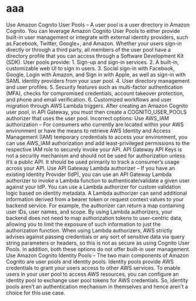 # aaa

Use Amazon Cognito User Pools – A user pool is a user directory in Amazon Cognito. You can leverage Amazon Cognito User Pools to either provide built-in user management or integrate with external identity providers, such as Facebook, Twitter, Google+, and Amazon. Whether your users sign-in directly or through a third party, all members of the user pool have a directory profile that you can access through a Software Development Kit (SDK).
User pools provide: 1. Sign-up and sign-in services. 2. A built-in, customizable web UI to sign in users. 3. Social sign-in with Facebook, Google, Login with Amazon, and Sign in with Apple, as well as sign-in with SAML identity providers from your user pool. 4. User directory management and user profiles. 5. Security features such as multi-factor authentication (MFA), checks for compromised credentials, account takeover protection, and phone and email verification. 6. Customized workflows and user migration through AWS Lambda triggers.
After creating an Amazon Cognito user pool, in API Gateway, you must then create a COGNITO_USER_POOLS authorizer that uses the user pool.
Incorrect options:
Use AWS_IAM authorization – For consumers who currently are located within your AWS environment or have the means to retrieve AWS Identity and Access Management (IAM) temporary credentials to access your environment, you can use AWS_IAM authorization and add least-privileged permissions to the respective IAM role to securely invoke your API. API Gateway API Keys is not a security mechanism and should not be used for authorization unless it’s a public API. It should be used primarily to track a consumer’s usage across your API.
Use API Gateway Lambda authorizer – If you have an existing Identity Provider (IdP), you can use an API Gateway Lambda authorizer to invoke a Lambda function to authenticate/validate a given user against your IdP. You can use a Lambda authorizer for custom validation logic based on identity metadata.
A Lambda authorizer can send additional information derived from a bearer token or request context values to your backend service. For example, the authorizer can return a map containing user IDs, user names, and scope. By using Lambda authorizers, your backend does not need to map authorization tokens to user-centric data, allowing you to limit the exposure of such information to just the authorization function.
When using Lambda authorizers, AWS strictly advises against passing credentials or any sort of sensitive data via query string parameters or headers, so this is not as secure as using Cognito User Pools.
In addition, both these options do not offer built-in user management.
Use Amazon Cognito Identity Pools – The two main components of Amazon Cognito are user pools and identity pools. Identity pools provide AWS credentials to grant your users access to other AWS services. To enable users in your user pool to access AWS resources, you can configure an identity pool to exchange user pool tokens for AWS credentials. So, identity pools aren’t an authentication mechanism in themselves and hence aren’t a choice for this use case.
